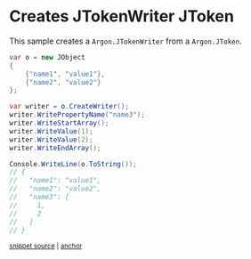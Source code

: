 # Creates JTokenWriter JToken

This sample creates a `Argon.JTokenWriter` from a `Argon.JToken`.

<!-- snippet: CreateWriter -->
<a id='snippet-createwriter'></a>
```cs
var o = new JObject
{
    {"name1", "value1"},
    {"name2", "value2"}
};

var writer = o.CreateWriter();
writer.WritePropertyName("name3");
writer.WriteStartArray();
writer.WriteValue(1);
writer.WriteValue(2);
writer.WriteEndArray();

Console.WriteLine(o.ToString());
// {
//   "name1": "value1",
//   "name2": "value2",
//   "name3": [
//     1,
//     2
//   ]
// }
```
<sup><a href='/src/ArgonTests/Documentation/Samples/Linq/CreateWriter.cs#L10-L35' title='Snippet source file'>snippet source</a> | <a href='#snippet-createwriter' title='Start of snippet'>anchor</a></sup>
<!-- endSnippet -->
